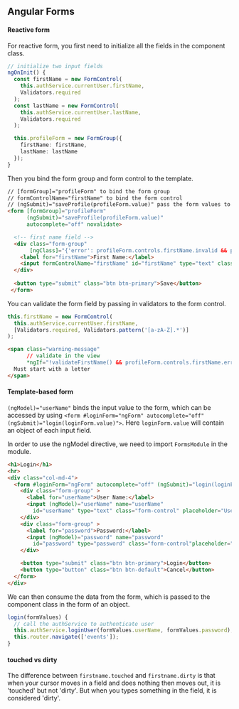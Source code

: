## Angular Forms

#### Reactive form

For reactive form, you first need to initialize all the fields in the component class.

```ts
// initialize two input fields
ngOnInit() {
  const firstName = new FormControl(
    this.authService.currentUser.firstName,
    Validators.required
  );
  const lastName = new FormControl(
    this.authService.currentUser.lastName,
    Validators.required
  );

  this.profileForm = new FormGroup({
    firstName: firstName,
    lastName: lastName
  });
}
```

Then you bind the form group and form control to the template.

```html
// [formGroup]="profileForm" to bind the form group
// formControlName="firstName" to bind the form control
// (ngSubmit)="saveProfile(profileForm.value)" pass the form values to component class
<form [formGroup]="profileForm"
      (ngSubmit)="saveProfile(profileForm.value)"
      autocomplete="off" novalidate>

  <!-- first name field -->
  <div class="form-group" 
       [ngClass]="{'error': profileForm.controls.firstName.invalid && profileForm.controls.firstName.touched}">
    <label for="firstName">First Name:</label>
    <input formControlName="firstName" id="firstName" type="text" class="form-control" placeholder="First Name..." />
  </div>
  
  <button type="submit" class="btn btn-primary">Save</button>
 </form>
```

You can validate the form field by passing in validators to the form control.

```ts
this.firstName = new FormControl(
  this.authService.currentUser.firstName,
  [Validators.required, Validators.pattern('[a-zA-Z].*')]
);
```

```html
<span class="warning-message"
      // validate in the view
      *ngIf="!validateFirstName() && profileForm.controls.firstName.errors.pattern">
  Must start with a letter
</span>
```

#### Template-based form

`(ngModel)="userName"` binds the input value to the form, which can be accessed by using `<form #loginForm="ngForm" autocomplete="off" (ngSubmit)="login(loginForm.value)">`. Here `loginForm.value` will contain an object of each input field.

In order to use the ngModel directive, we need to import `FormsModule` in the module.

```html
<h1>Login</h1>
<hr>
<div class="col-md-4">
  <form #loginForm="ngForm" autocomplete="off" (ngSubmit)="login(loginForm.value)">
    <div class="form-group" >
      <label for="userName">User Name:</label>
      <input (ngModel)="userName" name="userName"
        id="userName" type="text" class="form-control" placeholder="User Name..." />
    </div>
    <div class="form-group" >
      <label for="password">Password:</label>
      <input (ngModel)="password" name="password"
        id="password" type="password" class="form-control"placeholder="Password..." />
    </div>

    <button type="submit" class="btn btn-primary">Login</button>
    <button type="button" class="btn btn-default">Cancel</button>
  </form>
</div>
```

We can then consume the data from the form, which is passed to the component class in the form of an object.

```ts
login(formValues) {
  // call the authService to authenticate user
  this.authService.loginUser(formValues.userName, formValues.password);
  this.router.navigate(['events']);
}
```

#### touched vs dirty

The difference between `firstname.touched` and `firstname.dirty` is that when your cursor moves in a field and does nothing then moves out, it is 'touched' but not 'dirty'. But when you types something in the field, it is considered 'dirty'. 
